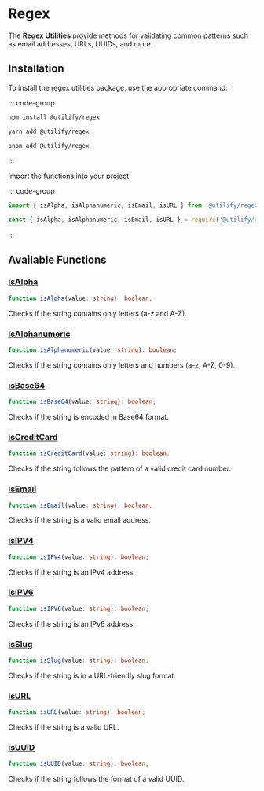 # Regex <Badge type="tip" text="1.0.0" />

The **Regex Utilities** provide methods for validating common patterns such as email addresses, URLs, UUIDs, and more.

## **Installation**

To install the regex utilities package, use the appropriate command:

::: code-group

```bash [npm]
npm install @utilify/regex
```

```bash [yarn]
yarn add @utilify/regex
```

```bash [pnpm]
pnpm add @utilify/regex
```

:::

Import the functions into your project:

::: code-group

```typescript [esm]
import { isAlpha, isAlphanumeric, isEmail, isURL } from '@utilify/regex';
```

```javascript [cjs]
const { isAlpha, isAlphanumeric, isEmail, isURL } = require('@utilify/regex');
```

:::

## **Available Functions**

### [isAlpha](./isAlpha.md)
```typescript
function isAlpha(value: string): boolean;
```
Checks if the string contains only letters (a-z and A-Z).

### [isAlphanumeric](./isAlphanumeric.md)
```typescript
function isAlphanumeric(value: string): boolean;
```
Checks if the string contains only letters and numbers (a-z, A-Z, 0-9).

### [isBase64](./isBase64.md)
```typescript
function isBase64(value: string): boolean;
```
Checks if the string is encoded in Base64 format.

### [isCreditCard](./isCreditCard.md)
```typescript
function isCreditCard(value: string): boolean;
```
Checks if the string follows the pattern of a valid credit card number.

### [isEmail](./isEmail.md)
```typescript
function isEmail(value: string): boolean;
```
Checks if the string is a valid email address.

### [isIPV4](./isIPV4.md)
```typescript
function isIPV4(value: string): boolean;
```
Checks if the string is an IPv4 address.

### [isIPV6](./isIPV6.md)
```typescript
function isIPV6(value: string): boolean;
```
Checks if the string is an IPv6 address.

### [isSlug](./isSlug.md)
```typescript
function isSlug(value: string): boolean;
```
Checks if the string is in a URL-friendly slug format.

### [isURL](./isURL.md)
```typescript
function isURL(value: string): boolean;
```
Checks if the string is a valid URL.

### [isUUID](./isUUID.md)
```typescript
function isUUID(value: string): boolean;
```
Checks if the string follows the format of a valid UUID.
